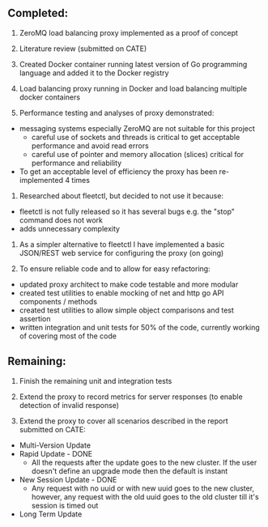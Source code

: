 ## Completed:

1. ZeroMQ load balancing proxy implemented as a proof of concept

1. Literature review (submitted on CATE)

1. Created Docker container running latest version of Go programming
language and added it to the Docker registry

1. Load balancing proxy running in Docker and load balancing multiple
docker containers

1. Performance testing and analyses of proxy demonstrated:
 - messaging systems especially ZeroMQ are not suitable for this project
    - careful use of sockets and threads is critical to get acceptable performance and avoid read errors
    - careful use of pointer and memory allocation (slices) critical for performance and reliability
 - To get an acceptable level of efficiency the proxy has been re-implemented 4 times

1. Researched about fleetctl, but decided to not use it because:
 - fleetctl is not fully released so it has several bugs e.g. the "stop"
command does not work
 - adds unnecessary complexity

1. As a simpler alternative to fleetctl I have implemented a basic
JSON/REST web service for configuring the proxy (on going)

1. To ensure reliable code and to allow for easy refactoring:
 - updated proxy architect to make code testable and more modular
 - created test utilities to enable mocking of net and http go API
components / methods
 - created test utilities to allow simple object comparisons and test
assertion
 - written integration and unit tests for 50% of the code, currently
working of covering most of the code

## Remaining:

1. Finish the remaining unit and integration tests

1. Extend the proxy to record metrics for server responses (to enable detection of invalid response)

1. Extend the proxy to cover all scenarios described in the report submitted on CATE:
 - Multi-Version Update
 - Rapid Update - DONE
    - All the requests after the update goes to the new cluster. If the user doesn't define an upgrade mode then the default is instant 
 - New Session Update - DONE
    - Any request with no uuid or with new uuid goes to the new cluster, however, any request with the old uuid goes to the old cluster till it's session is timed out
 - Long Term Update
